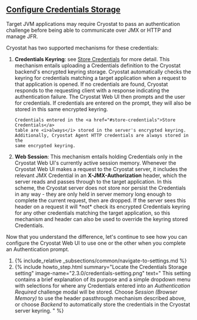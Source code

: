 ## [Configure Credentials Storage](#configure-credentials-storage)

Target JVM applications may require Cryostat to pass an authentication
challenge before being able to communicate over JMX or HTTP and manage JFR.

Cryostat has two supported mechanisms for these credentials:

<ol>
  <li>
    <b>Credentials Keyring</b>: see <a href="#store-credentials">Store Credentials</a>
    for more detail. This mechanism entails uploading a Credentials definition
    to the Cryostat backend's encrypted keyring storage. Cryostat automatically
    checks the keyring for credentials matching a target application when a
    request to that application is opened. If no credentials are found,
    Cryostat responds to the requesting client with a response indicating the
    authentication failure. The Cryostat Web UI then prompts and the user for
    credentials. If credentials are entered on the prompt, they will also be
    stored in this same encrypted keyring.

    Credentials entered in the <a href="#store-credentials">Store Credentials</a>
    table are <i>always</i> stored in the server's encrypted keyring.
    Additionally, Cryostat Agent HTTP credentials are always stored in the
    same encrypted keyring.
  </li>
  <li>
    <b>Web Session</b>: This mechanism entails holding Credentials only in the
    Cryostat Web UI's currently active session memory. Whenever the Cryostat
    Web UI makes a request to the Cryostat server, it includes the relevant JMX
    Credential in an <b>X-JMX-Authorization</b> header, which the server reads
    and passes through to the target application. In this scheme, the Cryostat
    server does not store nor persist the Credentials in any way - they are only
    held in server memory long enough to complete the current request, then
    are dropped. If the server sees this header on a request it will *not*
    check its encrypted Credentials keyring for any other credentials matching
    the target application, so this mechanism and header can also be used to
    override the keyring stored Credentials.
  </li>
</ol>

Now that you understand the difference, let's continue to see how you can
configure the Cryostat Web UI to use one or the other when you complete an
Authentication prompt.

<ol>
  <li>
    {% include_relative _subsections/common/navigate-to-settings.md %}
  </li>
  <li>
    {% include howto_step.html
      summary="Locate the Credentials Storage setting"
      image-name="2.3.0/credentials-setting.png"
      text="
        This setting contains a brief explanation of its purpose and a simple
        dropdown menu with selections for where any Credentials entered into an
        <i>Authentication Required</i> challenge modal will be stored. Choose
        <i>Session (Browser Memory)</i> to use the header passthrough mechanism
        described above, or choose <i>Backend</i> to automatically store the
        credentials in the Cryostat server keyring.
      "
    %}
  </li>
</ol>
